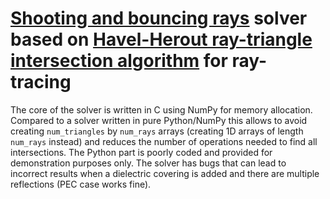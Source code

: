 # [Shooting and bouncing rays](https://en.wikipedia.org/wiki/Shooting_and_bouncing_rays) solver based on [Havel-Herout ray-triangle intersection algorithm](https://ieeexplore.ieee.org/document/5159346) for ray-tracing

The core of the solver is written in C using NumPy for memory allocation. Compared to a solver written in pure Python/NumPy this allows to avoid creating `num_triangles` by `num_rays` arrays (creating  1D arrays of length `num_rays` instead) and reduces the number of operations needed to find all intersections. The Python part is poorly coded and provided for demonstration purposes only. The solver has bugs that can lead to incorrect results when a dielectric covering is added and there are multiple reflections (PEC case works fine).
